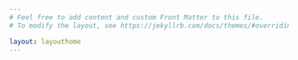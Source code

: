 ```yaml
---
# Feel free to add content and custom Front Matter to this file.
# To modify the layout, see https://jekyllrb.com/docs/themes/#overriding-theme-defaults

layout: layouthome
---
```

